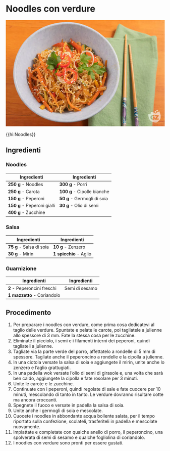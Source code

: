 # Noodles con verdure

![](img/Noodles-con-verdure.webp)

{{hi:Noodles}}

## Ingredienti

### Noodles

| Ingredienti                  | Ingredienti             |
| ---------------------------- | ----------------------- |
| **250 g** - Noodles | **300 g** - Porri |
| **250 g** - Carota | **100 g** - Cipolle bianche |
| **150 g** - Peperoni | **50 g** - Germogli di soia |
| **150 g** - Peperoni gialli | **30 g** - Olio di semi |
| **400 g** - Zucchine | |

### Salsa

| Ingredienti                  | Ingredienti             |
| ---------------------------- | ----------------------- |
| **75 g** - Salsa di soia | **10 g** - Zenzero |
| **30 g** - Mirin | **1 spicchio** - Aglio |

### Guarnizione

| Ingredienti                  | Ingredienti             |
| ---------------------------- | ----------------------- |
| **2** - Peperoncini freschi | Semi di sesamo |
| **1 mazzetto** - Coriandolo | |

## Procedimento

1. Per preparare i noodles con verdure, come prima cosa dedicatevi al taglio delle verdure. Spuntate e pelate le carote, poi tagliatele a julienne allo spessore di 3 mm. Fate la stessa cosa per le zucchine.
2. Eliminate il picciolo, i semi e i filamenti interni dei peperoni, quindi tagliateli a julienne.
3. Tagliate via la parte verde del porro, affettatelo a rondelle di 5 mm di spessore. Tagliate anche il peperoncino a rondelle e la cipolla a julienne.
4. In una ciotola versate la salsa di soia e aggiungete il mirin, unite anche lo zenzero e l’aglio grattugiati.
5. In una padella wok versate l’olio di semi di girasole e, una volta che sarà ben caldo, aggiungete la cipolla e fate rosolare per 3 minuti. 
6. Unite le carote e le zucchine.
7. Continuate con i peperoni, quindi regolate di sale e fate cuocere per 10 minuti, mescolando di tanto in tanto. Le verdure dovranno risultare cotte ma ancora croccanti. 
8. Spegnete il fuoco e versate in padella la salsa di soia.
9. Unite anche i germogli di soia e mescolate. 
10. Cuocete i noodles in abbondante acqua bollente salata, per il tempo riportato sulla confezione, scolateli, trasferiteli in padella e mescolate nuovamente.
11. Impiattate e completate con qualche anello di porro, il peperoncino, una spolverata di semi di sesamo e qualche fogliolina di coriandolo. 
12. I noodles con verdure sono pronti per essere gustati.
